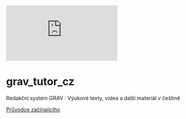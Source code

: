 [![GitHub commits](https://badgen.net/github/commits/Naereen/Strapdown.js)](https://GitHub.com/Naereen/StrapDown.js/commit/)
# grav_tutor_cz
Redakční systém GRAV : Výukové texty, videa a další materiál v češtině

[Průvodce začínajícího](https://github.com/svatas/grav_tutor_cz/wiki/Pr%C5%AFvodce-za%C4%8D%C3%ADnaj%C3%ADc%C3%ADho)
